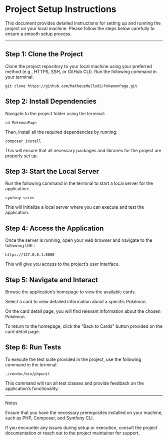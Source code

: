 # Project Setup Instructions

This document provides detailed instructions for setting up and running the project on your local machine. Please follow the steps below carefully to ensure a smooth setup process.

---

## Step 1: Clone the Project

Clone the project repository to your local machine using your preferred method (e.g., HTTPS, SSH, or GitHub CLI). Run the following command in your terminal:

```git clone https://github.com/MatheusMello95/PokemonPage.git```

## Step 2: Install Dependencies

Navigate to the project folder using the terminal:

```cd PokemonPage```

Then, install all the required dependencies by running:

```composer install```

This will ensure that all necessary packages and libraries for the project are properly set up.

## Step 3: Start the Local Server

Run the following command in the terminal to start a local server for the application:

```symfony serve```

This will initialize a local server where you can execute and test the application.

## Step 4: Access the Application

Once the server is running, open your web browser and navigate to the following URL:

```https://127.0.0.1:8000```

This will give you access to the project’s user interface.

## Step 5: Navigate and Interact

Browse the application’s homepage to view the available cards.

Select a card to view detailed information about a specific Pokémon.

On the card detail page, you will find relevant information about the chosen Pokémon.

To return to the homepage, click the "Back to Cards" button provided on the card detail page.

## Step 6: Run Tests

To execute the test suite provided in the project, use the following command in the terminal:

```./vendor/bin/phpunit```

This command will run all test classes and provide feedback on the application’s functionality.

---

Notes

Ensure that you have the necessary prerequisites installed on your machine, such as PHP, Composer, and Symfony CLI.

If you encounter any issues during setup or execution, consult the project documentation or reach out to the project maintainer for support.
